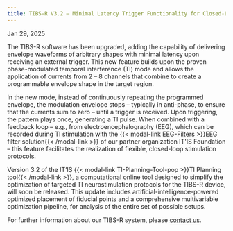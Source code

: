 ```yaml
---
title: TIBS-R V3.2 – Minimal Latency Trigger Functionality for Closed-Loop Protocols
---
```


Jan 29, 2025

The TIBS-R software has been upgraded, adding the capability of delivering envelope waveforms of arbitrary shapes with minimal latency upon receiving an external trigger. This new feature builds upon the proven phase-modulated temporal interference (TI) mode and allows the application of currents from 2 – 8 channels that combine to create a programmable envelope shape in the target region.

In the new mode, instead of continuously repeating the programmed envelope, the modulation envelope stops – typically in anti-phase, to ensure that the currents sum to zero – until a trigger is received. Upon triggering, the pattern plays once, generating a TI pulse. When combined with a feedback loop – e.g., from electroencephalography (EEG), which can be recorded during TI stimulation with the {{< modal-link EEG-Filters >}}EEG filter solution{{< /modal-link >}} of our partner organization IT'IS Foundation  – this feature facilitates the realization of flexible, closed-loop stimulation protocols.

Version 3.2 of the IT’IS {{< modal-link TI-Planning-Tool-pop >}}TI Planning tool{{< /modal-link >}}, a computational online tool designed to simplify the optimization of targeted TI neurostimulation protocols for the TIBS-R device, will soon be released. This update includes artificial-intelligence-powered optimized placement of fiducial points and a comprehensive multivariable optimization pipeline, for analysis of the entire set of possible setups.

For further information about our TIBS-R system, please [contact us](mailto:eap@temporalinterference.com).
